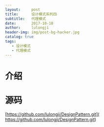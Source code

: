 ```yaml
---
layout:     post
title:      设计模式系列四
subtitle:   代理模式
date:       2017-10-10
author:     lulongji
header-img: img/post-bg-hacker.jpg
catalog: true
tags:
   - 设计模式
   - 代理模式
---
```



# 介绍





# 源码

[https://github.com/lulongji/DesignPattern.git]( https://github.com/lulongji/DesignPattern.git)